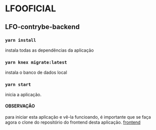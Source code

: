 # LFOOFICIAL
## LFO-contrybe-backend

### `yarn install`
instala todas as dependências da aplicação

### `yarn knex migrate:latest`
instala o banco de dados local

### `yarn start`
inicia a aplicação.

#### OBSERVAÇÂO
para iniciar esta aplicação e vê-la funcioando, é importante que se faça agora o clone do repositório do frontend desta aplicação.
[frontend](https://github.com/LuizFernandesOliveira/LFO-contrybe-frontend)